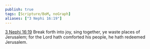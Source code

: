 ```yaml
---
publish: true
tags: [Scripture/BoM, noGraph]
aliases: ["3 Nephi 16:19"]
---
```

[3 Nephi 16:19](https://churchofjesuschrist.org/study/scriptures/bofm/3-ne/16?lang=eng&id=p19#p19) Break forth into joy, sing together, ye waste places of Jerusalem; for the Lord hath comforted his people, he hath redeemed Jerusalem.
